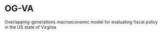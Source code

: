 # OG-VA
Overlapping-generations macroeconomic model for evaluating fiscal policy in the US state of Virginia
